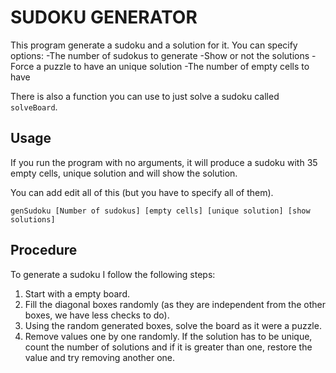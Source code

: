 # SUDOKU GENERATOR

This program generate a sudoku and a solution for it. You can specify
options:
    -The number of sudokus to generate
    -Show or not the solutions
    -Force a puzzle to have an unique solution
    -The number of empty cells to have

There is also a function you can use to just solve a sudoku called `solveBoard`.

## Usage

If you run the program with no arguments, it will produce a
sudoku with 35 empty cells, unique solution and will show
the solution.

You can add edit all of this (but you have to specify all of
them).  

`genSudoku [Number of sudokus] [empty cells] [unique solution] [show solutions]`

## Procedure

To generate a sudoku I follow the following steps:

1. Start with a empty board.
2. Fill the diagonal boxes randomly (as they are independent
 from the other boxes, we have less checks to do).
3. Using the random generated boxes, solve the board as it
 were a puzzle.
4. Remove values one by one randomly. If the solution has to be
 unique, count the number of solutions and if it is greater
 than one, restore the value and try removing another one.
